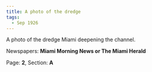 ```yaml
---  
title: A photo of the dredge  
tags:  
  - Sep 1926  
---  
```

  
A photo of the dredge Miami deepening the channel.  
  
Newspapers: **Miami Morning News or The Miami Herald**  
  
Page: **2**, Section: **A** 
